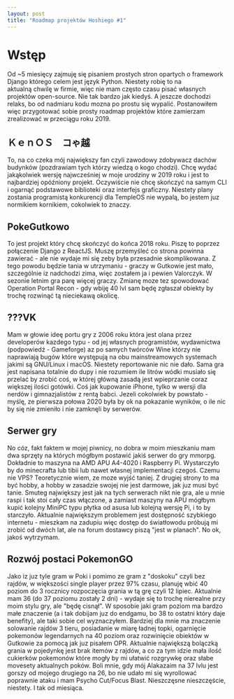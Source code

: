 ```yaml
---
layout: post
title: "Roadmap projektów Hoshiego #1"
---
```


# Wstęp
Od ~5 miesięcy zajmuję się pisaniem prostych stron opartych o framework Django którego celem jest język Python.
Niestety robię to na aktualną chwilę w firmie, więc nie mam często czasu pisać własnych projektów open-source.
Nie tak bardzo jak kiedyś. A jeszcze dochodzi relaks, bo od nadmiaru kodu mozna po prostu się wypalić.
Postanowiłem więc przygotować sobie prosty roadmap projektów które zamierzam zrealizować w przeciągu roku 2019.

## ＫｅｎＯＳ　コゃ越
To, na co czeka mój największy fan czyli zawodowy zdobywacz dachów budynków (pozdrawiam tych którzy wiedzą o kogo chodzi).
Chcę wydać jakąkolwiek wersję najwcześniej w moje urodziny w 2019 roku i jest to najbardziej opóźniony projekt.
Oczywiście nie chcę skończyć na samym CLI i ogarnąć podstawowe biblioteki oraz interfejs graficzny.
Niestety plany zostania programistą konkurencji dla TempleOS nie wypalą, bo jestem juz normikiem kornikiem, cokolwiek to znaczy.

## PokeGutkowo
To jest projekt który chcę skończyć do końca 2018 roku. Piszę to poprzez połączenie Django z ReactJS.
Muszę przemyśleć co strona powinna zawierać - ale nie wydaje mi się zeby była przesadnie skomplikowana.
Z tego powodu będzie tania w utrzymaniu - graczy w Gutkowie jest mało, szczególnie iz nadchodzi zima, więc zostałem ja i pewien Valorczyk.
W sezonie letnim gra parę więcej graczy. Zmianę moze tez spowodować Operation Portal Recon - gdy wbiję 40 lvl sam będę zgłaszał obiekty
by trochę rozwinąć tą nieciekawą okolicę.

## ???VK
Mam w głowie ideę portu gry z 2006 roku która jest olana przez developerów kazdego typu - od jej własnych programistów, wydawnictwa (podpowiedź - Gameforge)
az po samych twórców Wine którzy nie naprawiają bugów które występują na obu mainstreamowych systemach jakimi są GNU/Linux i macOS.
Niestety reportowanie nic nie dało. Sama gra jest napisana totalnie do dupy i nie rozumiem ile litrów wódki musiało się przelać by zrobić coś,
w której główną zasadą jest wpieprzanie coraz większej ilości gotówki. Coś jak kupowanie iPhone, tylko w wersji dla nerdów i gimnazjalistów z rentą babci.
Jezeli cokolwiek by powstało - myślę, ze pierwsza połowa 2020 była by ok na pokazanie wyników, o ile nic by się nie zmieniło i nie zamknęli by serwerów.

## Serwer gry
No cóz, fakt faktem w mojej piwnicy, no dobra w moim mieszkaniu mam dwa sprzęty na których mógłbym postawić jakiś serwer do gry mmorpg.
Dokładnie to maszyna na AMD APU A4-4020 i Raspberry Pi. Wystarczyło by do minecrafta lub tibii lub nawet własnej implementacji czegoś.
Czemu nie VPS? Teoretycznie wiem, ze moze wyjść taniej. Z drugiej strony to ma być hobby, a hobby w zasadzie swojej nie jest darmowe, jak juz musi być tanie.
Smuteg największy jest jak na tych serwerach nikt nie gra, ale u mnie raspi i tak stoi cały czas włączone, a zamiast maszyny na APU mógłbym kupić kolejny MiniPC
typu płytka od asusa lub kolejną wersję Pi, i to by starczyło. Aktualnie największym problemem jest dostępność szybkiego internetu - mieszkam na zadupiu więc
dostęp do światłowodu próbują mi zrobić od dwóch lat, ale na forum dostawcy piszą "jest w planach". No ok, jakoś wytrzymam.

## Rozwój postaci PokemonGO
Jako iz juz tyle gram w Poki i pomimo ze gram z "doskoku" czyli bez rajdów, w większości single player przez 97% czasu, planuję wbić 40 poziom do 3 rocznicy
rozpoczęcia grania w tą grę czyli 12 lipiec. Aktualnie mam 36 (do 37 poziomu zostały 2 dni) - wydaje się to trochę nierealne przy moim stylu gry, ale "będę cisnął".
W sposobie jaki gram poziom ma bardzo małe znaczenie (a i tak dobijam juz do endgamu, bo 38 to ostatni który daje benefity), ale taki sobie cel wyznaczyłem.
Bardziej dla mnie ma znaczenie solowanie rajdów 3 tieru, posiadanie w miarę ładnej topki, ogarnięcie pokemonów legendarnych na 40 poziom oraz rozwinięcie obiektów
w Gutkowie za pomocą jak juz pisałem OPR. Aktualnie największą bolączką grania w pojedynkę jest brak itemów z rajdów, a co za tym idzie mała ilość cukierków
pokemonów które mogły by mi ułatwić rozgrywkę oraz słabe movesety aktualnych poków. Boli mnie, gdy mój Alakazaim na 37 lvlu jest gorszy od mojego drugiego na 26,
bo nie udało mi się wyrollować poprawnie ataku i mam Psycho Cut/Focus Blast. Nieszczęsne nieszczęście, niestety. I tak od miesiąca.

